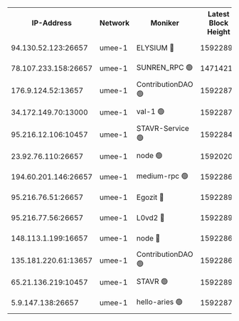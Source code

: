 


<table><tr><th>IP-Address</th><th>Network</th><th>Moniker</th><th>Latest Block Height</th><th>Earliest Block Height</th><th>Catching Up</th><th>Tx Index</th><th>Voting Power</th><th>Scan Time</th></tr><tr><td>94.130.52.123:26657</td><td>umee-1</td><td>ELYSIUM 🔴</td><td>15922891</td><td>3216011</td><td>False</td><td>off</td><td>27300824</td><td>2025-01-28T14:23:01.109663868UTC</td></tr><tr><td>78.107.233.158:26657</td><td>umee-1</td><td>SUNREN_RPC 🟢</td><td>14714211</td><td>13338194</td><td>False</td><td>on</td><td>0</td><td>2025-01-28T14:21:44.898194947UTC</td></tr><tr><td>176.9.124.52:13657</td><td>umee-1</td><td>ContributionDAO 🟢</td><td>15922876</td><td>13924595</td><td>False</td><td>on</td><td>0</td><td>2025-01-28T14:21:36.131030010UTC</td></tr><tr><td>34.172.149.70:13000</td><td>umee-1</td><td>val-1 🟢</td><td>15922873</td><td>14743001</td><td>False</td><td>off</td><td>0</td><td>2025-01-28T14:21:23.061358722UTC</td></tr><tr><td>95.216.12.106:10457</td><td>umee-1</td><td>STAVR-Service 🟢</td><td>15922848</td><td>15224001</td><td>False</td><td>on</td><td>0</td><td>2025-01-28T14:22:44.034132406UTC</td></tr><tr><td>23.92.76.110:26657</td><td>umee-1</td><td>node 🟢</td><td>15920201</td><td>15458270</td><td>False</td><td>on</td><td>0</td><td>2025-01-28T14:24:14.132971266UTC</td></tr><tr><td>194.60.201.146:26657</td><td>umee-1</td><td>medium-rpc 🟢</td><td>15922862</td><td>15489235</td><td>False</td><td>on</td><td>0</td><td>2025-01-28T14:20:21.535927930UTC</td></tr><tr><td>95.216.76.51:26657</td><td>umee-1</td><td>Egozit 🔴</td><td>15922891</td><td>15822891</td><td>False</td><td>off</td><td>38654586</td><td>2025-01-28T14:23:00.818069070UTC</td></tr><tr><td>95.216.77.56:26657</td><td>umee-1</td><td>L0vd2 🔴</td><td>15922898</td><td>15822898</td><td>False</td><td>off</td><td>38549757</td><td>2025-01-28T14:23:35.935882531UTC</td></tr><tr><td>148.113.1.199:16657</td><td>umee-1</td><td>node 🔴</td><td>15922861</td><td>15872248</td><td>False</td><td>off</td><td>1666214</td><td>2025-01-28T14:20:12.308538059UTC</td></tr><tr><td>135.181.220.61:13657</td><td>umee-1</td><td>ContributionDAO 🟢</td><td>15922860</td><td>15916044</td><td>False</td><td>off</td><td>0</td><td>2025-01-28T14:20:05.200276600UTC</td></tr><tr><td>65.21.136.219:10457</td><td>umee-1</td><td>STAVR 🟢</td><td>15922899</td><td>15920001</td><td>False</td><td>on</td><td>0</td><td>2025-01-28T14:23:40.402501459UTC</td></tr><tr><td>5.9.147.138:26657</td><td>umee-1</td><td>hello-aries 🟢</td><td>15922872</td><td>15920461</td><td>False</td><td>off</td><td>0</td><td>2025-01-28T14:21:15.677458217UTC</td></tr></table>